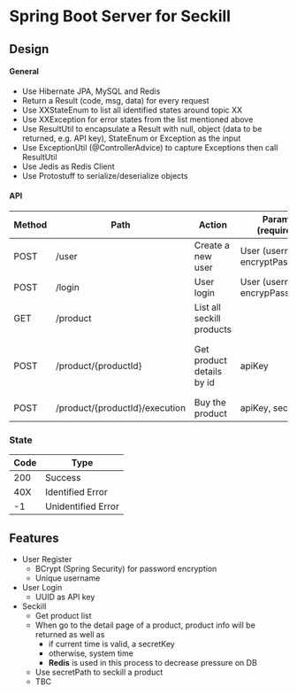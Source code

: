 # Spring Boot Server for Seckill

## Design
#### General
- Use Hibernate JPA, MySQL and Redis
- Return a Result (code, msg, data) for every request
- Use XXStateEnum to list all identified states around topic XX
- Use XXException for error states from the list mentioned above
- Use ResultUtil to encapsulate a Result with null, object (data to be returned, e.g. API key), StateEnum or Exception as the input 
- Use ExceptionUtil (@ControllerAdvice) to capture Exceptions then call ResultUtil
- Use Jedis as Redis Client
- Use Protostuff to serialize/deserialize objects

#### API
Method | Path | Action | Params (required) | Return Data
------ | --- | -----  | --- | ---
POST | /user | Create a new user | User (username, encryptPassword) |
POST | /login | User login | User (username, encrypPassword) | apiKey
GET | /product | List all seckill products | | 
POST | /product/{productId} | Get product details by id | apiKey | product info + secret key/system time 
POST | /product/{productId}/execution | Buy the product | apiKey, secretKey | order

### State
Code | Type
---- | ----
200 | Success
40X | Identified Error
-1 | Unidentified Error

## Features
- User Register
    - BCrypt (Spring Security) for password encryption
    - Unique username
- User Login
    - UUID as API key
- Seckill
    - Get product list
    - When go to the detail page of a product, product info will be returned as well as
        - if current time is valid, a secretKey
        - otherwise, system time
        - **Redis** is used in this process to decrease pressure on DB
    - Use secretPath to seckill a product
    - TBC
